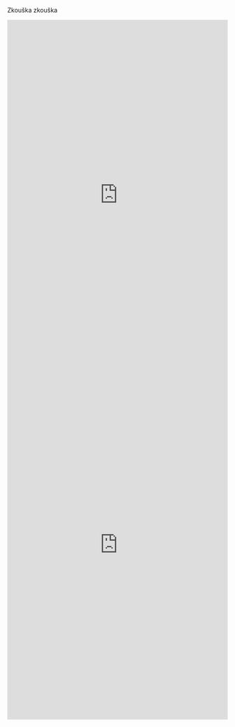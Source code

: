 Zkouška zkouška
<iframe src="https://uploads.knightlab.com/storymapjs/825feaf2aa847400e98169ca9b76fc82/husitske-valky/index.html" frameborder="0" width="100%" height="800"></iframe>

<iframe src="https://cdn.knightlab.com/libs/storyline/latest/embed/index.html?dataURL=https%3A%2F%2Fdocs.google.com%2Fspreadsheets%2Fd%2Fe%2F2PACX-1vRwrObyL7zfnwzsBIIOEx0chv1fkB15we13LIP_qmFKFE5T1rGDdodzgc1NEXja_kzbtZQ7nJTzmyE2%2Fpubhtml&dataYCol=data&dataXCol=date%2Ftime&dataDateFormat=%25Y-%25m-%25d&chartDateFormat=%25Y-%25m-%25d&chartYLabel=data&sliderCardTitleCol=title&sliderCardTextCol=text" frameborder="0" width="100%" height="800"></iframe>

